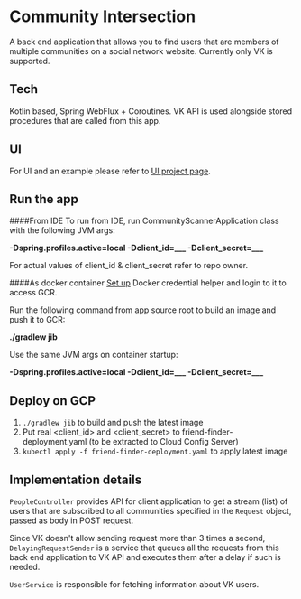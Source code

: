 # Community Intersection
A back end application that allows you to find users that are members of multiple communities on a social network website. Currently only VK is supported.

## Tech
Kotlin based, Spring WebFlux + Coroutines. VK API is used alongside stored procedures that are called from this app.

## UI
For UI and an example please refer to [UI project page](https://github.com/dazzbourgh/community-intersection-ui).

## Run the app
####From IDE
To run from IDE, run CommunityScannerApplication class with the following JVM args:

**-Dspring.profiles.active=local -Dclient_id=___ -Dclient_secret=___**

For actual values of client_id & client_secret refer to repo owner.

####As docker container
[Set up](https://github.com/GoogleContainerTools/jib/blob/master/docs/configure-gcp-credentials.md) Docker credential helper and login to it to access GCR.

Run the following command from app source root to build an image and push it to GCR:

**./gradlew jib**

Use the same JVM args on container startup:

**-Dspring.profiles.active=local -Dclient_id=___ -Dclient_secret=___**

## Deploy on GCP

1. `./gradlew jib` to build and push the latest image
2. Put real <client_id> and <client_secret> to friend-finder-deployment.yaml (to be extracted to Cloud Config Server)
3. `kubectl apply -f friend-finder-deployment.yaml` to apply latest image

## Implementation details

`PeopleController` provides API for client application to get a stream (list) of users that are subscribed to all communities specified in the `Request` object, passed as body in POST request.

Since VK doesn't allow sending request more than 3 times a second, `DelayingRequestSender` is a service that queues all the requests from this back end application to VK API and executes them after a delay if such is needed.

`UserService` is responsible for fetching information about VK users.
